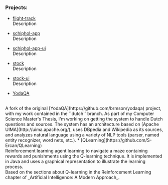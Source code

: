 ### Projects:

* [flight-track](https://github.com/S-Ercan/flight-track)
<br /> Description

* [schiphol-app](https://github.com/S-Ercan/schiphol-app)
<br /> Description

* [schiphol-app-ui](https://github.com/S-Ercan/schiphol-app-ui)
<br /> Description

* [stock](https://github.com/S-Ercan/stock)
<br /> Description

* [stock-ui](https://github.com/S-Ercan/stock-ui)
<br /> Description

* [YodaQA](https://github.com/S-Ercan/yodaqa)
<br />
A fork of the original [YodaQA](https://github.com/brmson/yodaqa) project, with my work contained in the ``dutch`` branch. As part of my Computer Science Master's Thesis, I'm working on getting the system to handle Dutch questions and sources. The system has an architecture based on [Apache UIMA](http://uima.apache.org/), uses DBpedia and Wikipedia as its sources, and analyzes natural language using a variety of NLP tools (parser, named entity recognizer, word nets, etc.).
* [QLearning](https://github.com/S-Ercan/QLearning)
<br />
Reinforcement learning agent learning to navigate a maze containing rewards and punishments using the Q-learning technique.
It is implemented in Java and uses a graphical representation to illustrate the learning process.
<br />
Based on the sections about Q-learning in the Reinforcement Learning chapter of _Artificial Intelligence: A Modern Approach_.
